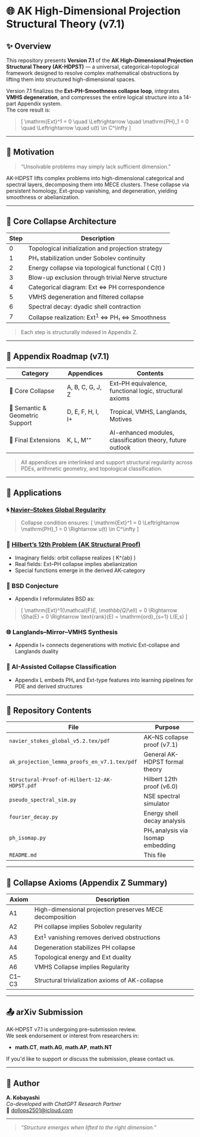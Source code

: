 # 🌐 AK High-Dimensional Projection Structural Theory (v7.1)

## ✨ Overview

This repository presents **Version 7.1** of the **AK High-Dimensional Projection Structural Theory (AK-HDPST)** — a universal, categorical–topological framework designed to resolve complex mathematical obstructions by lifting them into structured high-dimensional spaces.

Version 7.1 finalizes the **Ext–PH–Smoothness collapse loop**, integrates **VMHS degeneration**, and compresses the entire logical structure into a 14-part Appendix system.  
The core result is:

> \[
> \mathrm{Ext}^1 = 0 \quad \Leftrightarrow \quad \mathrm{PH}_1 = 0 \quad \Leftrightarrow \quad u(t) \in C^\infty
> \]

---

## 📌 Motivation

> “Unsolvable problems may simply lack sufficient dimension.”

AK-HDPST lifts complex problems into high-dimensional categorical and spectral layers, decomposing them into MECE clusters. These collapse via persistent homology, Ext-group vanishing, and degeneration, yielding smoothness or abelianization.

---

## 🧠 Core Collapse Architecture

| Step | Description |
|------|-------------|
| 0 | Topological initialization and projection strategy |
| 1 | PH₁ stabilization under Sobolev continuity |
| 2 | Energy collapse via topological functional \( C(t) \) |
| 3 | Blow-up exclusion through trivial Nerve structure |
| 4 | Categorical diagram: Ext ⇔ PH correspondence |
| 5 | VMHS degeneration and filtered collapse |
| 6 | Spectral decay: dyadic shell contraction |
| 7 | Collapse realization: Ext$^1$ ⇔ PH₁ ⇔ Smoothness |

> Each step is structurally indexed in Appendix Z.

---

## 📂 Appendix Roadmap (v7.1)

| Category | Appendices | Contents |
|----------|------------|----------|
| 🧱 Core Collapse | A, B, C, G, J, Z | Ext–PH equivalence, functional logic, structural axioms |
| 🔧 Semantic & Geometric Support | D, E, F, H, I, I+ | Tropical, VMHS, Langlands, Motives |
| 🌱 Final Extensions | K, L, M⁺⁺ | AI-enhanced modules, classification theory, future outlook |

> All appendices are interlinked and support structural regularity across PDEs, arithmetic geometry, and topological classification.

---

## 🧪 Applications

### 🌀 [Navier–Stokes Global Regularity](https://github.com/Kobayashi2501/navier-stokes-global-regularity)
> Collapse condition ensures:
> \[
> \mathrm{Ext}^1 = 0 \Leftrightarrow \mathrm{PH}_1 = 0 \Rightarrow u(t) \in C^\infty
> \]

### 🔷 [Hilbert’s 12th Problem (AK Structural Proof)](https://github.com/Kobayashi2501/Structural-Proof-of-Hilbert-s-12th-Problem-via-Categorical-Degeneration-in-AK-HDPST)
- Imaginary fields: orbit collapse realizes \( K^{ab} \)
- Real fields: Ext–PH collapse implies abelianization
- Special functions emerge in the derived AK-category

### 🧮 BSD Conjecture
- Appendix I reformulates BSD as:
> \[
> \mathrm{Ext}^1(\mathcal{F}_E, \mathbb{Q}_\ell) = 0 \Rightarrow \Sha(E) = 0 \Rightarrow \text{rank}(E) = \mathrm{ord}_{s=1} L(E,s)
> \]

### 🌐 Langlands–Mirror–VMHS Synthesis
- Appendix I+ connects degenerations with motivic Ext-collapse and Langlands duality

### 🤖 AI-Assisted Collapse Classification
- Appendix L embeds PH₁ and Ext-type features into learning pipelines for PDE and derived structures

---

## 📁 Repository Contents

| File | Purpose |
|------|---------|
| `navier_stokes_global_v5.2.tex/pdf` | AK–NS collapse proof (v7.1) |
| `ak_projection_lemma_proofs_en_v7.1.tex/pdf` | General AK-HDPST formal theory |
| `Structural-Proof-of-Hilbert-12-AK-HDPST.pdf` | Hilbert 12th proof (v6.0) |
| `pseudo_spectral_sim.py` | NSE spectral simulator |
| `fourier_decay.py` | Energy shell decay analysis |
| `ph_isomap.py` | PH₁ analysis via Isomap embedding |
| `README.md` | This file |

---

## 📜 Collapse Axioms (Appendix Z Summary)

| Axiom | Description |
|-------|-------------|
| A1 | High-dimensional projection preserves MECE decomposition |
| A2 | PH collapse implies Sobolev regularity |
| A3 | Ext$^1$ vanishing removes derived obstructions |
| A4 | Degeneration stabilizes PH collapse |
| A5 | Topological energy and Ext duality |
| A6 | VMHS Collapse implies Regularity |
| C1–C3 | Structural trivialization axioms of AK-collapse |

---

## 📤 arXiv Submission

AK-HDPST v7.1 is undergoing pre-submission review.  
We seek endorsement or interest from researchers in:

- **math.CT**, **math.AG**, **math.AP**, **math.NT**

If you'd like to support or discuss the submission, please contact us.

---

## 📨 Author

**A. Kobayashi**  
_Co-developed with ChatGPT Research Partner_  
📧 dollops2501@icloud.com

---

> *“Structure emerges when lifted to the right dimension.”*
